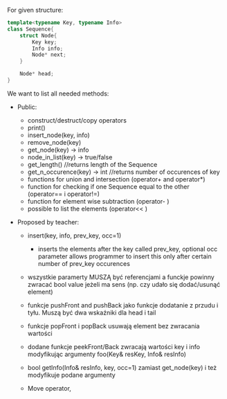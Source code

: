For given structure:

```c++
template<typename Key, typename Info>
class Sequence{
	struct Node{
		Key key;
		Info info;
		Node* next;
	}

	Node* head;
}
```

We want to list all needed methods:
- Public:
	- construct/destruct/copy operators
	- print()
	- insert_node(key, info)
	- remove_node(key)
	- get_node(key) -> info
	- node_in_list(key) -> true/false
	- get_length() //returns length of the Sequence
	- get_n_occurence(key) -> int //returns number of occurences of key
	- functions for union and intersection (operator+ and operator*)
	- function for checking if one Sequence equal to the other (operator== i operator!=)
	- function for element wise subtraction (operator- )
	- possible to list the elements (operator<< )

- Proposed by teacher:
	- insert(key, info, prev_key, occ=1) 
		- inserts the elements after the key called prev_key, optional occ parameter allows programmer to insert this only after certain number of prev_key occurences

	- wszystkie paramerty MUSZĄ być referencjami a funckje powinny zwracać bool value jeżeli ma sens (np. czy udało się dodać/usunąć element)
	- funkcje pushFront and pushBack jako funkcje dodatanie z przudu i tyłu. Muszą być dwa wskaźniki dla head i tail
	- funkcje popFront i popBack usuwają element bez zwracania wartości 
	- dodane funkcje peekFront/Back zwracają wartości key i info modyfikując argumenty foo(Key& resKey, Info& resInfo)
	- bool getInfo(Info& resInfo, key, occ=1) zamiast get_node(key) i też modyfikuje podane argumenty
	- Move operator, 
